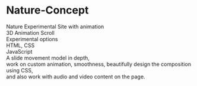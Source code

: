 # Nature-Concept            
Nature Experimental Site with animation       
3D Animation Scroll       
Experimental options      
HTML, CSS      
JavaScript         
A slide movement model in depth,         
work on custom animation, smoothness, beautifully design the composition using CSS,          
and also work with audio and video content on the page.       
